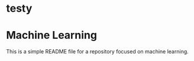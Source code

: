 # testy
# Machine Learning

This is a simple README file for a repository focused on machine learning.
